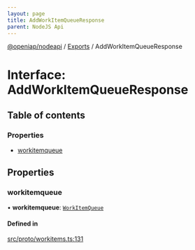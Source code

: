 ```yaml
---
layout: page
title: AddWorkItemQueueResponse
parent: NodeJS Api
---
```

[@openiap/nodeapi](../README.html) / [Exports](../modules.html) / AddWorkItemQueueResponse

# Interface: AddWorkItemQueueResponse

## Table of contents

### Properties

- [workitemqueue](AddWorkItemQueueResponse.html#workitemqueue)

## Properties

### workitemqueue

• **workitemqueue**: [`WorkItemQueue`](../modules.html#workitemqueue)

#### Defined in

[src/proto/workitems.ts:131](https://github.com/openiap/nodeapi/blob/a6b5438/src/proto/workitems.ts#L131)
